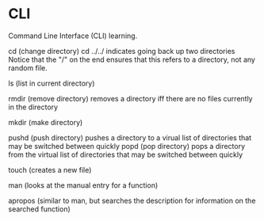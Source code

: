 # CLI
Command Line Interface (CLI) learning.

cd (change directory)
  cd ../../ indicates going back up two directories
  Notice that the "/" on the end ensures that this refers to a directory, not any random file. 

ls (list in current directory)

rmdir (remove directory)
  removes a directory iff there are no files currently in the directory
  
mkdir (make directory)

pushd (push directory)
  pushes a directory to a virual list of directories that may be switched between quickly
popd (pop directory)
  pops a directory from the virtual list of directories that may be switched between quickly

touch (creates a new file)

man (looks at the manual entry for a function)

apropos (similar to man, but searches the description for information on the searched function)
